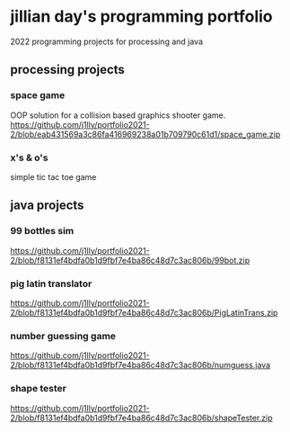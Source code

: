 # jillian day's programming portfolio

2022 programming projects for processing and java

## processing projects

### space game
OOP solution for a collision based graphics shooter game.
https://github.com/j1lly/portfolio2021-2/blob/eab431569a3c86fa416969238a01b709790c61d1/space_game.zip

### x's & o's
simple tic tac toe game


## java projects

### 99 bottles sim
https://github.com/j1lly/portfolio2021-2/blob/f8131ef4bdfa0b1d9fbf7e4ba86c48d7c3ac806b/99bot.zip

### pig latin translator
https://github.com/j1lly/portfolio2021-2/blob/f8131ef4bdfa0b1d9fbf7e4ba86c48d7c3ac806b/PigLatinTrans.zip

### number guessing game
https://github.com/j1lly/portfolio2021-2/blob/f8131ef4bdfa0b1d9fbf7e4ba86c48d7c3ac806b/numguess.java

### shape tester
https://github.com/j1lly/portfolio2021-2/blob/f8131ef4bdfa0b1d9fbf7e4ba86c48d7c3ac806b/shapeTester.zip
